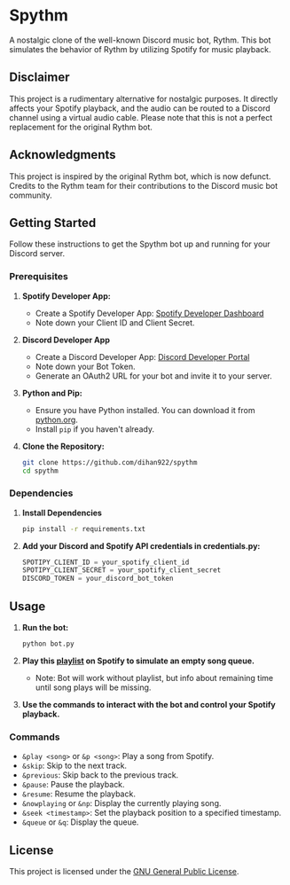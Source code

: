 # Spythm

A nostalgic clone of the well-known Discord music bot, Rythm. This bot simulates the behavior of Rythm by utilizing Spotify for music playback.

## Disclaimer

This project is a rudimentary alternative for nostalgic purposes. It directly affects your Spotify playback, and the audio can be routed to a Discord channel using a virtual audio cable. Please note that this is not a perfect replacement for the original Rythm bot.

## Acknowledgments

This project is inspired by the original Rythm bot, which is now defunct. Credits to the Rythm team for their contributions to the Discord music bot community.

## Getting Started

Follow these instructions to get the Spythm bot up and running for your Discord server.

### Prerequisites

1. **Spotify Developer App:**
   - Create a Spotify Developer App: [Spotify Developer Dashboard](https://developer.spotify.com/dashboard/applications)
   - Note down your Client ID and Client Secret.

2. **Discord Developer App**
    - Create a Discord Developer App: [Discord Developer Portal](https://discord.com/developers/applications)
    - Note down your Bot Token.
    - Generate an OAuth2 URL for your bot and invite it to your server.

3. **Python and Pip:**
   - Ensure you have Python installed. You can download it from [python.org](https://www.python.org/downloads/).
   - Install `pip` if you haven't already.

4. **Clone the Repository:**
   ```bash
   git clone https://github.com/dihan922/spythm
   cd spythm
   ```

### Dependencies

1. **Install Dependencies**
    ```bash
    pip install -r requirements.txt
    ```

2. **Add your Discord and Spotify API credentials in credentials.py:**
    ```py
    SPOTIPY_CLIENT_ID = your_spotify_client_id
    SPOTIPY_CLIENT_SECRET = your_spotify_client_secret
    DISCORD_TOKEN = your_discord_bot_token
    ```

## Usage

1. **Run the bot:**
    ```bash
    python bot.py
    ```

2. **Play this [playlist](https://open.spotify.com/playlist/4JqQJIevpZoz10eRFTM7pR?si=d34db9c791814d3e) on Spotify to simulate an empty song queue.**
   - Note: Bot will work without playlist, but info about remaining time until song plays will be missing.

3. **Use the commands to interact with the bot and control your Spotify playback.**

### Commands

- `&play <song>` or `&p <song>`: Play a song from Spotify.
- `&skip`: Skip to the next track.
- `&previous`: Skip back to the previous track.
- `&pause`: Pause the playback.
- `&resume`: Resume the playback.
- `&nowplaying` or `&np`: Display the currently playing song.
- `&seek <timestamp>`: Set the playback position to a specified timestamp.
- `&queue` or `&q`: Display the queue.

## License

This project is licensed under the [GNU General Public License](https://www.gnu.org/licenses/gpl-3.0.en.html#license-text).
